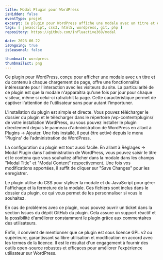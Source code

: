 ```yaml
---
title: Modal Plugin pour WordPress
isHidden: false
eventType: projet
excerpt: Ce plugin pour WordPress affiche une modale avec un titre et du contenu sur chaque chargement de page. La modale ne réapparaît que le jour suivant, même si l'utilisateur rafraîchit la page. Les administrateurs du site peuvent modifier le titre et le contenu de la modale depuis la page de configuration du plugin.
tags: [ javascript, css3, html5, wordpress, git, php ]
repository: https://github.com/Influactive360/modal

date: 2023-06-22
isOngoing: true
isSeasonal: false

thumbnail: wordpress
thumbnailExt: png
---
```



Ce plugin pour WordPress, conçu pour afficher une modale avec un titre et du contenu à chaque chargement de page, offre
une fonctionnalité intéressante pour l'interaction avec les visiteurs du site. La particularité de ce plugin est que la
modale n'apparaîtra qu'une fois par jour pour chaque visiteur, même si celui-ci rafraîchit la page. Cette
caractéristique permet de captiver l'attention de l'utilisateur sans pour autant l'importuner.

L'installation du plugin est simple et directe. Vous pouvez télécharger le dossier du plugin et le télécharger dans le
répertoire /wp-content/plugins/ de votre installation WordPress, ou vous pouvez installer le plugin directement depuis
le panneau d'administration de WordPress en allant à Plugins -> Ajouter. Une fois installé, il peut être activé depuis
le menu 'Plugins' de l'administration de WordPress.

La configuration du plugin est tout aussi facile. En allant à Réglages → Modal Plugin dans l'administration de
WordPress, vous pouvez saisir le titre et le contenu que vous souhaitez afficher dans la modale dans les champs "Modal
Title" et "Modal Content" respectivement. Une fois vos modifications apportées, il suffit de cliquer sur "Save Changes"
pour les enregistrer.

Le plugin utilise du CSS pour styliser la modale et du JavaScript pour gérer l'affichage et la fermeture de la modale.
Ces fichiers sont inclus dans le dossier du plugin, ce qui vous permet de les personnaliser si vous le souhaitez.

En cas de problèmes avec ce plugin, vous pouvez ouvrir un ticket dans la section Issues du dépôt GitHub du plugin. Cela
assure un support réactif et la possibilité d'améliorer constamment le plugin grâce aux commentaires des utilisateurs.

Enfin, il convient de mentionner que ce plugin est sous licence GPL v2 ou supérieure, garantissant sa libre utilisation
et modification en accord avec les termes de la licence. Il est le résultat d'un engagement à fournir des outils
open-source robustes et efficaces pour améliorer l'expérience utilisateur sur WordPress.

